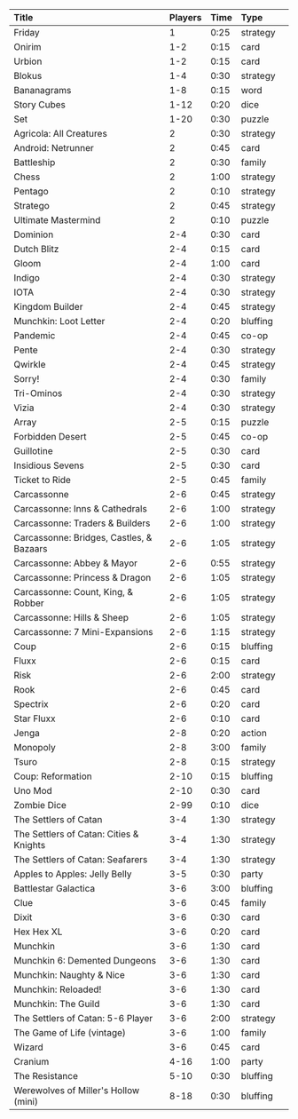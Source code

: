 | Title                                    | Players | Time | Type     |                                                                                               |
| :--------------------------------------  | :------ | :--- | :------- | ---:                                                                                          |
| Friday                                   | 1       | 0:25 | strategy | [](http://boardgamegeek.com/boardgame/43570/friday)                                           |
| Onirim                                   | 1-2     | 0:15 | card     | [](http://boardgamegeek.com/boardgame/71836/onirim)                                           |
| Urbion                                   | 1-2     | 0:15 | card     | [](http://boardgamegeek.com/boardgame/94389/urbion)                                           |
| Blokus                                   | 1-4     | 0:30 | strategy | [](http://boardgamegeek.com/boardgame/2453/blokus)                                            |
| Bananagrams                              | 1-8     | 0:15 | word     | [](http://boardgamegeek.com/boardgame/27225/bananagrams)                                      |
| Story Cubes                              | 1-12    | 0:20 | dice     | [](http://boardgamegeek.com/boardgame/20545/rorys-story-cubes)                                |
| Set                                      | 1-20    | 0:30 | puzzle   | [](http://boardgamegeek.com/boardgame/1198/set)                                               |
| Agricola: All Creatures                  | 2       | 0:30 | strategy | [](http://boardgamegeek.com/boardgame/119890/agricola-all-creatures-big-and-small)            |
| Android: Netrunner                       | 2       | 0:45 | card     | [](http://boardgamegeek.com/boardgame/124742/android-netrunner)                               |
| Battleship                               | 2       | 0:30 | family   | [](http://boardgamegeek.com/boardgame/2425/battleship)                                        |
| Chess                                    | 2       | 1:00 | strategy | [](http://boardgamegeek.com/boardgame/171/chess)                                              |
| Pentago                                  | 2       | 0:10 | strategy | [](http://boardgamegeek.com/boardgame/19841/pentago)                                          |
| Stratego                                 | 2       | 0:45 | strategy | [](http://boardgamegeek.com/boardgame/1917/stratego)                                          |
| Ultimate Mastermind                      | 2       | 0:10 | puzzle   | [](http://boardgamegeek.com/boardgame/3874/ultimate-mastermind)                               |
| Dominion                                 | 2-4     | 0:30 | card     | [](http://boardgamegeek.com/boardgame/36218/dominion)                                         |
| Dutch Blitz                              | 2-4     | 0:15 | card     | [](http://boardgamegeek.com/boardgame/148203/dutch-blitz)                                     |
| Gloom                                    | 2-4     | 1:00 | card     | [](http://boardgamegeek.com/boardgame/12692/gloom)                                            |
| Indigo                                   | 2-4     | 0:30 | strategy | [](http://boardgamegeek.com/boardgame/116954/indigo)                                          |
| IOTA                                     | 2-4     | 0:30 | strategy | [](http://boardgamegeek.com/boardgame/119632/iota)                                            |
| Kingdom Builder                          | 2-4     | 0:45 | strategy | [](https://boardgamegeek.com/boardgame/107529/kingdom-builder)                                |
| Munchkin: Loot Letter                    | 2-4     | 0:20 | bluffing | [](http://boardgamegeek.com/boardgame/129622/love-letter)                                     |
| Pandemic                                 | 2-4     | 0:45 | co-op    | [](http://boardgamegeek.com/boardgame/30549/pandemic)                                         |
| Pente                                    | 2-4     | 0:30 | strategy | [](http://boardgamegeek.com/boardgame/1295/pente)                                             |
| Qwirkle                                  | 2-4     | 0:45 | strategy | [](http://boardgamegeek.com/boardgame/25669/qwirkle)                                          |
| Sorry!                                   | 2-4     | 0:30 | family   | [](http://boardgamegeek.com/boardgame/2407/sorry)                                             |
| Tri-Ominos                               | 2-4     | 0:30 | strategy | [](http://boardgamegeek.com/boardgame/4040/tri-ominos)                                        |
| Vizia                                    | 2-4     | 0:30 | strategy | [](http://boardgamegeek.com/boardgame/94363/vizia)                                            |
| Array                                    | 2-5     | 0:15 | puzzle   | [](http://boardgamegeek.com/boardgame/126464/array)                                           |
| Forbidden Desert                         | 2-5     | 0:45 | co-op    | [](http://boardgamegeek.com/boardgame/136063/forbidden-desert)                                |
| Guillotine                               | 2-5     | 0:30 | card     | [](http://boardgamegeek.com/boardgame/116/guillotine)                                         |
| Insidious Sevens                         | 2-5     | 0:30 | card     | [](http://boardgamegeek.com/boardgame/84864/insidious-sevens)                                 |
| Ticket to Ride                           | 2-5     | 0:45 | family   | [](http://boardgamegeek.com/boardgame/9209/ticket-ride)                                       |
| Carcassonne                              | 2-6     | 0:45 | strategy | [](http://boardgamegeek.com/boardgame/822/carcassonne)                                        |
| Carcassonne: Inns & Cathedrals           | 2-6     | 1:00 | strategy | [](http://boardgamegeek.com/boardgameexpansion/2993/carcassonne-inns-cathedrals)              |
| Carcassonne: Traders & Builders          | 2-6     | 1:00 | strategy | [](http://boardgamegeek.com/boardgameexpansion/5405/carcassonne-traders-builders)             |
| Carcassonne: Bridges, Castles, & Bazaars | 2-6     | 1:05 | strategy | [](http://boardgamegeek.com/boardgameexpansion/66646/carcassonne-bridges-castles-and-bazaars) |
| Carcassonne: Abbey & Mayor               | 2-6     | 0:55 | strategy | [](http://boardgamegeek.com/boardgameexpansion/31784/carcassonne-abbey-mayor)                 |
| Carcassonne: Princess & Dragon           | 2-6     | 1:05 | strategy | [](http://boardgamegeek.com/boardgameexpansion/15158/carcassonne-princess-dragon)             |
| Carcassonne: Count, King, & Robber       | 2-6     | 1:05 | strategy | [](http://boardgamegeek.com/boardgameexpansion/33458/carcassonne-count-king-robber)           |
| Carcassonne: Hills & Sheep               | 2-6     | 1:05 | strategy | [](http://boardgamegeek.com/boardgameexpansion/153773/carcassonne-hills-sheep)                |
| Carcassonne: 7 Mini-Expansions           | 2-6     | 1:15 | strategy | [](http://boardgamegeek.com/boardgameexpansion/120686/carcassonne-corn-circles-ii)            |
| Coup                                     | 2-6     | 0:15 | bluffing | [](http://boardgamegeek.com/boardgame/131357/coup)                                            |
| Fluxx                                    | 2-6     | 0:15 | card     | [](http://boardgamegeek.com/boardgame/258/fluxx)                                              |
| Risk                                     | 2-6     | 2:00 | strategy | [](http://boardgamegeek.com/boardgame/181/risk)                                               |
| Rook                                     | 2-6     | 0:45 | card     | [](http://boardgamegeek.com/boardgame/1260/rook)                                              |
| Spectrix                                 | 2-6     | 0:20 | card     | [](http://boardgamegeek.com/boardgame/126463/spectrix)                                        |
| Star Fluxx                               | 2-6     | 0:10 | card     | [](http://boardgamegeek.com/boardgame/102104/star-fluxx)                                      |
| Jenga                                    | 2-8     | 0:20 | action   | [](http://boardgamegeek.com/boardgame/2452/jenga)                                             |
| Monopoly                                 | 2-8     | 3:00 | family   | [](http://boardgamegeek.com/boardgame/1406/monopoly)                                          |
| Tsuro                                    | 2-8     | 0:15 | strategy | [](http://boardgamegeek.com/boardgame/16992/tsuro)                                            |
| Coup: Reformation                        | 2-10    | 0:15 | bluffing | [](http://boardgamegeek.com/boardgameexpansion/148931/coup-reformation)                       |
| Uno Mod                                  | 2-10    | 0:30 | card     | [](http://boardgamegeek.com/boardgame/70912/uno-mod)                                          |
| Zombie Dice                              | 2-99    | 0:10 | dice     | [](http://boardgamegeek.com/boardgame/62871/zombie-dice)                                      |
| The Settlers of Catan                    | 3-4     | 1:30 | strategy | [](http://boardgamegeek.com/boardgame/13/settlers-catan)                                      |
| The Settlers of Catan: Cities & Knights  | 3-4     | 1:30 | strategy | [](http://boardgamegeek.com/boardgameexpansion/926/catan-cities-knights)                      |
| The Settlers of Catan: Seafarers         | 3-4     | 1:30 | strategy | [](http://boardgamegeek.com/boardgameexpansion/325/catan-seafarers)                           |
| Apples to Apples: Jelly Belly            | 3-5     | 0:30 | party    | [](http://boardgamegeek.com/boardgame/155843/apples-apples-jelly-belly-special-edition)       |
| Battlestar Galactica                     | 3-6     | 3:00 | bluffing | [](http://boardgamegeek.com/boardgame/37111/battlestar-galactica)                             |
| Clue                                     | 3-6     | 0:45 | family   | [](http://boardgamegeek.com/boardgame/1294/clue)                                              |
| Dixit                                    | 3-6     | 0:30 | card     | [](https://boardgamegeek.com/boardgame/39856/dixit)                                           |
| Hex Hex XL                               | 3-6     | 0:20 | card     | [](http://boardgamegeek.com/boardgame/79067/hex-hex-xl)                                       |
| Munchkin                                 | 3-6     | 1:30 | card     | [](http://boardgamegeek.com/boardgame/1927/munchkin)                                          |
| Munchkin 6: Demented Dungeons            | 3-6     | 1:30 | card     | [](http://boardgamegeek.com/boardgameexpansion/33493/munchkin-6-demented-dungeons)            |
| Munchkin: Naughty & Nice                 | 3-6     | 1:30 | card     | [](http://boardgamegeek.com/boardgameexpansion/128034/munchkin-naughty-nice)                  |
| Munchkin: Reloaded!                      | 3-6     | 1:30 | card     | [](http://boardgamegeek.com/boardgameexpansion/80571/munchkin-reloaded)                       |
| Munchkin: The Guild                      | 3-6     | 1:30 | card     | [](http://boardgamegeek.com/boardgameexpansion/106618/munchkin-guild)                         |
| The Settlers of Catan: 5-6 Player        | 3-6     | 2:00 | strategy | [](http://boardgamegeek.com/boardgameexpansion/2807/settlers-catan-5-6-player-extension)      |
| The Game of Life (vintage)               | 3-6     | 1:00 | family   | [](http://boardgamegeek.com/boardgame/2921/game-life)                                         |
| Wizard                                   | 3-6     | 0:45 | card     | [](http://boardgamegeek.com/boardgame/1465/wizard)                                            |
| Cranium                                  | 4-16    | 1:00 | party    | [](http://boardgamegeek.com/boardgame/891/cranium)                                            |
| The Resistance                           | 5-10    | 0:30 | bluffing | [](https://boardgamegeek.com/boardgame/41114/resistance)                                      |
| Werewolves of Miller's Hollow (mini)     | 8-18    | 0:30 | bluffing | [](https://boardgamegeek.com/boardgame/25821/werewolves-millers-hollow)                       |
